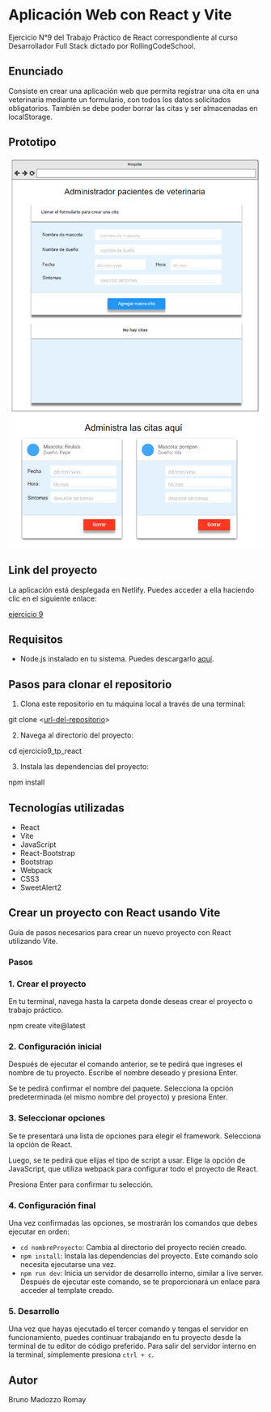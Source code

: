 # Aplicación Web con React y Vite

Ejercicio N°9 del Trabajo Práctico de React correspondiente al curso Desarrollador Full Stack dictado por RollingCodeSchool.

## Enunciado

Consiste en crear una aplicación web que permita registrar una cita
en una veterinaria mediante un formulario, con todos los datos solicitados obligatorios. También se debe poder borrar las citas y ser almacenadas en localStorage.

## Prototipo 

<img src="./prototipoForm.png">
<img src="./prototipoCard.png">

## Link del proyecto

La aplicación está desplegada en Netlify. Puedes acceder a ella haciendo clic en el siguiente enlace:

[ejercicio 9](https://ejercicio9-bmr.netlify.app)

## Requisitos

- Node.js instalado en tu sistema. Puedes descargarlo [aquí](https://nodejs.org/).

## Pasos para clonar el repositorio

1. Clona este repositorio en tu máquina local a través de una terminal:

  git clone <[url-del-repositorio](https://github.com/brunomry/ejercicio9_tp_react.git)>

2. Navega al directorio del proyecto:

  cd ejercicio9_tp_react

3. Instala las dependencias del proyecto:

  npm install

## Tecnologías utilizadas

- React
- Vite
- JavaScript
- React-Bootstrap
- Bootstrap
- Webpack
- CSS3
- SweetAlert2

## Crear un proyecto con React usando Vite

Guía de pasos necesarios para crear un nuevo proyecto con React utilizando Vite.

### Pasos

### 1. Crear el proyecto

En tu terminal, navega hasta la carpeta donde deseas crear el proyecto o trabajo práctico.

npm create vite@latest

### 2. Configuración inicial

Después de ejecutar el comando anterior, se te pedirá que ingreses el nombre de tu proyecto. Escribe el nombre deseado y presiona Enter.

Se te pedirá confirmar el nombre del paquete. Selecciona la opción predeterminada (el mismo nombre del proyecto) y presiona Enter.

### 3. Seleccionar opciones

Se te presentará una lista de opciones para elegir el framework. Selecciona la opción de React.

Luego, se te pedirá que elijas el tipo de script a usar. Elige la opción de JavaScript, que utiliza webpack para configurar todo el proyecto de React.

Presiona Enter para confirmar tu selección.

### 4. Configuración final

Una vez confirmadas las opciones, se mostrarán los comandos que debes ejecutar en orden:

- `cd nombreProyecto`: Cambia al directorio del proyecto recién creado.
- `npm install`: Instala las dependencias del proyecto. Este comando solo necesita ejecutarse una vez.
- `npm run dev`: Inicia un servidor de desarrollo interno, similar a live server. Después de ejecutar este comando, se te proporcionará un enlace para acceder al template creado.

### 5. Desarrollo

Una vez que hayas ejecutado el tercer comando y tengas el servidor en funcionamiento, puedes continuar trabajando en tu proyecto desde la terminal de tu editor de código preferido. Para salir del servidor interno en la terminal, simplemente presiona `ctrl + c`.

## Autor

Bruno Madozzo Romay
